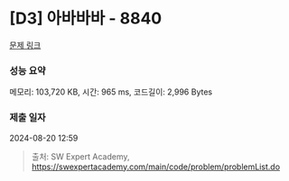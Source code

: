 # [D3] 아바바바 - 8840 

[문제 링크](https://swexpertacademy.com/main/code/problem/problemDetail.do?contestProbId=AW4Z8x2KAL8DFAQ7) 

### 성능 요약

메모리: 103,720 KB, 시간: 965 ms, 코드길이: 2,996 Bytes

### 제출 일자

2024-08-20 12:59



> 출처: SW Expert Academy, https://swexpertacademy.com/main/code/problem/problemList.do